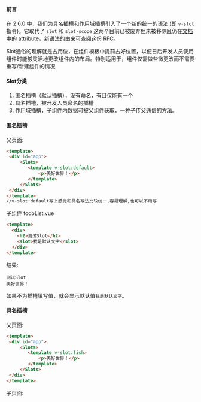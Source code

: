 #### 前言
在 2.6.0 中，我们为具名插槽和作用域插槽引入了一个新的统一的语法 (即 `v-slot` 指令)。它取代了 `slot` 和 `slot-scope` 这两个目前已被废弃但未被移除且仍在[文档中](https://cn.vuejs.org/v2/guide/components-slots.html#%E5%BA%9F%E5%BC%83%E4%BA%86%E7%9A%84%E8%AF%AD%E6%B3%95)的 attribute。新语法的由来可查阅这份 [RFC](https://github.com/vuejs/rfcs/blob/master/active-rfcs/0001-new-slot-syntax.md)。

Slot通俗的理解就是占用位，在组件模板中提前占好位置，以便日后开发人员使用组件时能够灵活地更改组件内的布局。特别适用于，组件仅需做些微更改而不需要重写/新建组件的情况

#### Slot分类
1. 匿名插槽（默认插槽），没有命名，有且仅能有一个
2. 具名插槽，被开发人员命名的插槽
3. 作用域插槽，子组件内数据可被父组件获取，一种子传父通信的方法。

#### 匿名插槽
父页面:
```html
<template>  
 <div id="app">  
	 <Slots> 
		<template v-slot:default>  
			<p>美好世界！</p>  
		</template>
	 </Slots>
 </div>
</template>   
//v-slot:default写上感觉和具名写法比较统一,容易理解,也可以不用写
```
子组件 todoList.vue
```html
<template>  
  <div> 
	<h2>测试Slot</h2>  
	<slot>我是默认文字</slot>  
  </div>
</template>
```

结果:
```text
测试Slot
美好世界！
```

如果不为插槽填写值，就会显示默认值`我是默认文字`。

#### 具名插槽
父页面:
```html
<template>  
 <div id="app">  
	 <Slots> 
		<template v-slot:fish>  
			<p>美好世界！</p>  
		</template>
	 </Slots>
 </div>
</template>
```

子页面:
``````